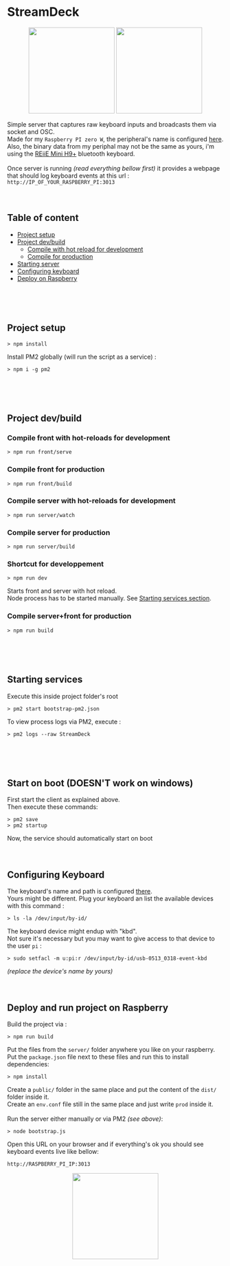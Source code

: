 
# StreamDeck

<p align="center">
  <img src="https://user-images.githubusercontent.com/721001/131522182-63675405-35db-46e9-aa5a-3ea909348e64.png" height="200">
  <img src="https://user-images.githubusercontent.com/721001/131512494-eea05f05-bb1c-4182-a4ce-901dce93cdc1.png" height="200">
</p>

Simple server that captures raw keyboard inputs and broadcasts them via socket and OSC. \
Made for my `Raspberry PI zero W`, the peripheral's name is configured <a href="https://github.com/Durss/StreamDeck/blob/master/src_back/utils/Config.ts#L21" target="_blank">here</a>. \
Also, the binary data from my periphal may not be the same as yours, i'm using the <a href="http://www.reiie.com/product/mini/44.html" target="_blank">REiiE Mini H9+</a> bluetooth keyboard. \
 \
Once server is running *(read everything bellow first)* it provides a webpage that should log keyboard events at this url : \
`http://IP_OF_YOUR_RASPBERRY_PI:3013`
<br >
<br >
<br >

## Table of content
* [Project setup](#project-setup)
* [Project dev/build](#project-devbuild)
  * [Compile with hot reload for development](#shortcut-for-developpement)
  * [Compile for production](#compile-front-for-production)
* [Starting server](#starting-services)
* [Configuring keyboard](#configuring-keyboard)
* [Deploy on Raspberry](#deploy-and-run-project-on-raspberry)

<br >
<br >
<br >

## Project setup
```
> npm install
```

Install PM2 globally (will run the script as a service) :
```
> npm i -g pm2
```
<br>
<br>
<br>

## Project dev/build

### Compile front with hot-reloads for development
```
> npm run front/serve
```

### Compile front for production
```
> npm run front/build
```

### Compile server with hot-reloads for development
```
> npm run server/watch
```

### Compile server for production
```
> npm run server/build
```

### Shortcut for developpement
```
> npm run dev
``` 
Starts front and server with hot reload.\
Node process has to be started manually. See [Starting services section](#starting-services).

### Compile server+front for production
```
> npm run build
``` 
<br>
<br>
<br>

## Starting services
Execute this inside project folder's root
```
> pm2 start bootstrap-pm2.json
```

To view process logs via PM2, execute :
```
> pm2 logs --raw StreamDeck
```
<br>
<br>
<br>

## Start on boot (DOESN'T work on windows)
First start the client as explained above.  
Then execute these commands:
```
> pm2 save
> pm2 startup
```
Now, the service should automatically start on boot 
<br>
<br>
<br>

## Configuring Keyboard
The keyboard's name and path is configured [there](https://github.com/Durss/StreamDeck/blob/master/src_back/utils/Config.ts#L21). \
Yours might be different. Plug your keyboard an list the available devices with this command :
```
> ls -la /dev/input/by-id/
```
The keyboard device might endup with "kbd". \
Not sure it's necessary but you may want to give access to that device to the user `pi` :
```
> sudo setfacl -m u:pi:r /dev/input/by-id/usb-0513_0318-event-kbd
```
*(replace the device's name by yours)*
<br>
<br>
<br>

## Deploy and run project on Raspberry
Build the project via :
```
> npm run build
``` 
Put the files from the `server/` folder anywhere you like on your raspberry. \
Put the `package.json` file next to these files and run this to install dependencies:
```
> npm install
``` 
Create a `public/` folder in the same place and put the content of the `dist/` folder inside it. \
Create an `env.conf` file still in the same place and just write `prod` inside it. \
 \
Run the server either manually or via PM2 *(see above)*:
```
> node bootstrap.js
``` 
Open this URL on your browser and if everything's ok you should see keyboard events live like bellow:
```
http://RASPBERRY_PI_IP:3013
```
<p align="center">
  <img src="https://user-images.githubusercontent.com/721001/131586317-dbd9fa1d-12bf-4d1e-bb22-b9232e24dd46.png" height="200">
</p>
